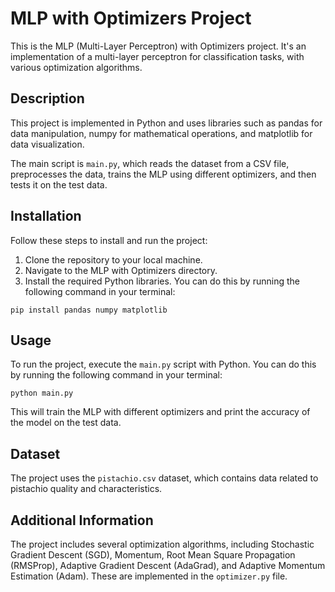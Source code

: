 # MLP with Optimizers Project

This is the MLP (Multi-Layer Perceptron) with Optimizers project. It's an implementation of a multi-layer perceptron for classification tasks, with various optimization algorithms.

## Description

This project is implemented in Python and uses libraries such as pandas for data manipulation, numpy for mathematical operations, and matplotlib for data visualization.

The main script is `main.py`, which reads the dataset from a CSV file, preprocesses the data, trains the MLP using different optimizers, and then tests it on the test data.

## Installation

Follow these steps to install and run the project:

1. Clone the repository to your local machine.
2. Navigate to the MLP with Optimizers directory.
3. Install the required Python libraries. You can do this by running the following command in your terminal:

 ```
 pip install pandas numpy matplotlib
 ```

## Usage

To run the project, execute the `main.py` script with Python. You can do this by running the following command in your terminal:

 ```
 python main.py
 ```

This will train the MLP with different optimizers and print the accuracy of the model on the test data.

## Dataset

The project uses the `pistachio.csv` dataset, which contains data related to pistachio quality and characteristics.

## Additional Information

The project includes several optimization algorithms, including Stochastic Gradient Descent (SGD), Momentum, Root Mean Square Propagation (RMSProp), Adaptive Gradient Descent (AdaGrad), and Adaptive Momentum Estimation (Adam). These are implemented in the `optimizer.py` file.